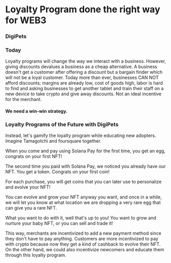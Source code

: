 # Loyalty Program done the right way for WEB3
### DigiPets

### Today 
Loyalty programs will change the way we interact with a business. 
However, giving discounts devalues a business as a cheap alternative. 
A business doesn't get a customer after offering a discount but a bargain finder which will not be a loyal customer. 
Today more than ever, businesses CAN NOT afford discounts; margins are already low, cost of goods high, labor is hard to find
and asking businesses to get another tablet and train their staff on a new device to take crypto and give away discounts. 
Not an ideal incentive for the merchant. 
#### We need a win-win strategy. 

### Loyalty Programs of the Future with DigiPets
Instead, let's gamify the loyalty program while educating new adopters. 
Imagine Tamagotchi and foursquare together.

When you come and pay using Solana Pay for the first time, you get an egg, congrats on your first NFT! 

The second time you paid with Solana Pay, we noticed you already have our NFT. You get a token. Congrats on your first coin! 

For each purchase, you will get coins that you can later use to personalize and evolve your NFT!

You can evolve and grow your NFT anyway you want, and once in a while, we will let you know at what location we are dropping a very rare egg that can give you a rare NFT.

What you want to do with it, well that's up to you! You want to grow and nurture your baby NFT, or you can sell and trade it!

This way, merchants are incentivized to add a new payment method since they don't have to pay anything. Customers are more incentivized to pay with crypto because now they get a kind of cashback to evolve their NFT.
On the other hand, we could also incentivize newcomers and educate them through this loyalty program.



